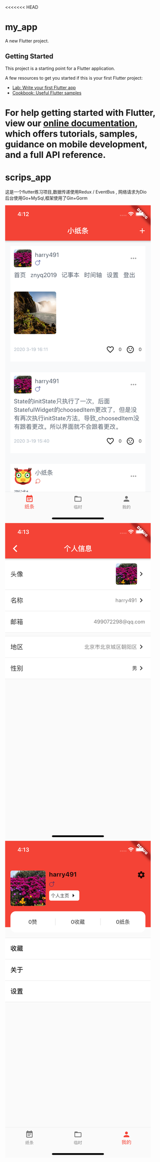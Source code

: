 <<<<<<< HEAD
# my_app

A new Flutter project.

## Getting Started

This project is a starting point for a Flutter application.

A few resources to get you started if this is your first Flutter project:

- [Lab: Write your first Flutter app](https://flutter.dev/docs/get-started/codelab)
- [Cookbook: Useful Flutter samples](https://flutter.dev/docs/cookbook)

For help getting started with Flutter, view our
[online documentation](https://flutter.dev/docs), which offers tutorials,
samples, guidance on mobile development, and a full API reference.
=======


# scrips_app

这是一个flutter练习项目,数据传递使用Redux / EventBus , 网络请求为Dio
<Br>
后台使用Go+MySql,框架使用了Gin+Gorm

![avatar](./images/Simulator%20Screen%20Shot%20-%20iPhone%2011-3.png)
![avatar](./images/Simulator%20Screen%20Shot%20-%20iPhone%2011%20-2.png)
![avatar](./images/Simulator%20Screen%20Shot%20-%20iPhone%2011%20-%201.png)

